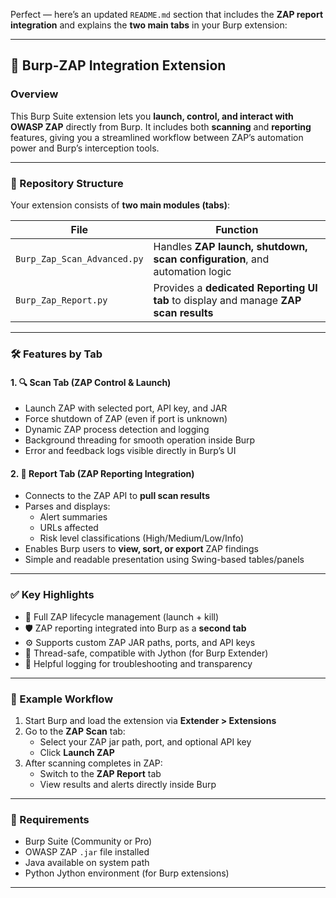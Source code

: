Perfect — here’s an updated `README.md` section that includes the **ZAP report integration** and explains the **two main tabs** in your Burp extension:

---

## 🧩 Burp-ZAP Integration Extension

### Overview

This Burp Suite extension lets you **launch, control, and interact with OWASP ZAP** directly from Burp. It includes both **scanning** and **reporting** features, giving you a streamlined workflow between ZAP’s automation power and Burp’s interception tools.

---

### 📁 Repository Structure

Your extension consists of **two main modules (tabs)**:

| File | Function |
|------|----------|
| `Burp_Zap_Scan_Advanced.py` | Handles **ZAP launch, shutdown, scan configuration**, and automation logic |
| `Burp_Zap_Report.py` | Provides a **dedicated Reporting UI tab** to display and manage **ZAP scan results** |

---

### 🛠 Features by Tab

#### 1. 🔍 **Scan Tab (ZAP Control & Launch)**
- Launch ZAP with selected port, API key, and JAR
- Force shutdown of ZAP (even if port is unknown)
- Dynamic ZAP process detection and logging
- Background threading for smooth operation inside Burp
- Error and feedback logs visible directly in Burp’s UI

#### 2. 📄 **Report Tab (ZAP Reporting Integration)**
- Connects to the ZAP API to **pull scan results**
- Parses and displays:
  - Alert summaries
  - URLs affected
  - Risk level classifications (High/Medium/Low/Info)
- Enables Burp users to **view, sort, or export** ZAP findings
- Simple and readable presentation using Swing-based tables/panels

---

### ✅ Key Highlights

- 🧪 Full ZAP lifecycle management (launch + kill)
- 🛡️ ZAP reporting integrated into Burp as a **second tab**
- ⚙️ Supports custom ZAP JAR paths, ports, and API keys
- 🔌 Thread-safe, compatible with Jython (for Burp Extender)
- 💬 Helpful logging for troubleshooting and transparency

---

### 🧪 Example Workflow

1. Start Burp and load the extension via **Extender > Extensions**
2. Go to the **ZAP Scan** tab:
   - Select your ZAP jar path, port, and optional API key
   - Click **Launch ZAP**
3. After scanning completes in ZAP:
   - Switch to the **ZAP Report** tab
   - View results and alerts directly inside Burp

---

### 🧰 Requirements

- Burp Suite (Community or Pro)
- OWASP ZAP `.jar` file installed
- Java available on system path
- Python Jython environment (for Burp extensions)

---

